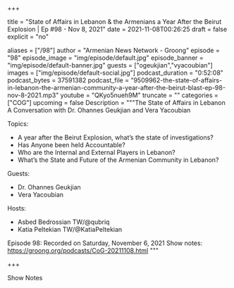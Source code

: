 
+++

title = "State of Affairs in Lebanon & the Armenians a Year After the Beirut Explosion | Ep #98 - Nov 8, 2021"
date = 2021-11-08T00:26:25
draft = false
explicit = "no"

aliases = ["/98"]
author = "Armenian News Network - Groong"
episode = "98"
episode_image = "img/episode/default.jpg"
episode_banner = "img/episode/default-banner.jpg"
guests = ["ogeukjian","vyacoubian"]
images = ["img/episode/default-social.jpg"]
podcast_duration = "0:52:08"
podcast_bytes = 37591382
podcast_file = "9509962-the-state-of-affairs-in-lebanon-the-armenian-community-a-year-after-the-beirut-blast-ep-98-nov-8-2021.mp3"
youtube = "QKyo5nueh9M"
truncate = ""
categories = ["COG"]
upcoming = false
Description = """The State of Affairs in Lebanon
A Conversation with Dr. Ohannes Geukjian and Vera Yacoubian

Topics:
* A year after the Beirut Explosion, what’s the state of investigations?
* Has Anyone been held Accountable?
* Who are the Internal and External Players in Lebanon?
* What’s the State and Future of the Armenian Community in Lebanon?

Guests:
* Dr. Ohannes Geukjian
* Vera Yacoubian

Hosts:
* Asbed Bedrossian TW/@qubriq
* Katia Peltekian TW/@KatiaPeltekian

Episode 98: Recorded on Saturday, November 6, 2021
Show notes: https://groong.org/podcasts/CoG-20211108.html
"""

+++

Show Notes

